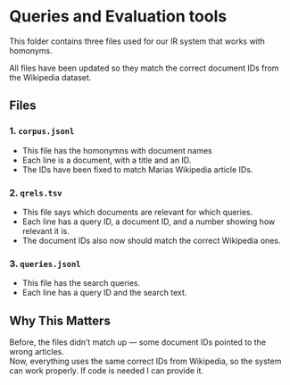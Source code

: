 # Queries and Evaluation tools

This folder contains three files used for our IR system that works with homonyms.

All files have been updated so they match the correct document IDs from the Wikipedia dataset.

## Files

### 1. `corpus.jsonl`

- This file has the homonymns with document names
- Each line is a document, with a title and an ID.
- The IDs have been fixed to match Marias Wikipedia article IDs.

### 2. `qrels.tsv`

- This file says which documents are relevant for which queries.
- Each line has a query ID, a document ID, and a number showing how relevant it is.
- The document IDs also now should match the correct Wikipedia ones.

### 3. `queries.jsonl`

- This file has the search queries.
- Each line has a query ID and the search text.

## Why This Matters

Before, the files didn’t match up — some document IDs pointed to the wrong articles.  
Now, everything uses the same correct IDs from Wikipedia, so the system can work properly. 
If code is needed I can provide it. 
